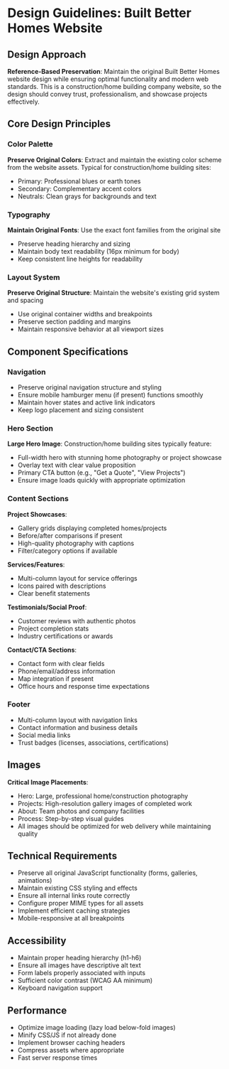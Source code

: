 # Design Guidelines: Built Better Homes Website

## Design Approach
**Reference-Based Preservation**: Maintain the original Built Better Homes website design while ensuring optimal functionality and modern web standards. This is a construction/home building company website, so the design should convey trust, professionalism, and showcase projects effectively.

## Core Design Principles

### Color Palette
**Preserve Original Colors**: Extract and maintain the existing color scheme from the website assets. Typical for construction/home building sites:
- Primary: Professional blues or earth tones
- Secondary: Complementary accent colors
- Neutrals: Clean grays for backgrounds and text

### Typography
**Maintain Original Fonts**: Use the exact font families from the original site
- Preserve heading hierarchy and sizing
- Maintain body text readability (16px minimum for body)
- Keep consistent line heights for readability

### Layout System
**Preserve Original Structure**: Maintain the website's existing grid system and spacing
- Use original container widths and breakpoints
- Preserve section padding and margins
- Maintain responsive behavior at all viewport sizes

## Component Specifications

### Navigation
- Preserve original navigation structure and styling
- Ensure mobile hamburger menu (if present) functions smoothly
- Maintain hover states and active link indicators
- Keep logo placement and sizing consistent

### Hero Section
**Large Hero Image**: Construction/home building sites typically feature:
- Full-width hero with stunning home photography or project showcase
- Overlay text with clear value proposition
- Primary CTA button (e.g., "Get a Quote", "View Projects")
- Ensure image loads quickly with appropriate optimization

### Content Sections
**Project Showcases**: 
- Gallery grids displaying completed homes/projects
- Before/after comparisons if present
- High-quality photography with captions
- Filter/category options if available

**Services/Features**:
- Multi-column layout for service offerings
- Icons paired with descriptions
- Clear benefit statements

**Testimonials/Social Proof**:
- Customer reviews with authentic photos
- Project completion stats
- Industry certifications or awards

**Contact/CTA Sections**:
- Contact form with clear fields
- Phone/email/address information
- Map integration if present
- Office hours and response time expectations

### Footer
- Multi-column layout with navigation links
- Contact information and business details
- Social media links
- Trust badges (licenses, associations, certifications)

## Images
**Critical Image Placements**:
- Hero: Large, professional home/construction photography
- Projects: High-resolution gallery images of completed work
- About: Team photos and company facilities
- Process: Step-by-step visual guides
- All images should be optimized for web delivery while maintaining quality

## Technical Requirements
- Preserve all original JavaScript functionality (forms, galleries, animations)
- Maintain existing CSS styling and effects
- Ensure all internal links route correctly
- Configure proper MIME types for all assets
- Implement efficient caching strategies
- Mobile-responsive at all breakpoints

## Accessibility
- Maintain proper heading hierarchy (h1-h6)
- Ensure all images have descriptive alt text
- Form labels properly associated with inputs
- Sufficient color contrast (WCAG AA minimum)
- Keyboard navigation support

## Performance
- Optimize image loading (lazy load below-fold images)
- Minify CSS/JS if not already done
- Implement browser caching headers
- Compress assets where appropriate
- Fast server response times